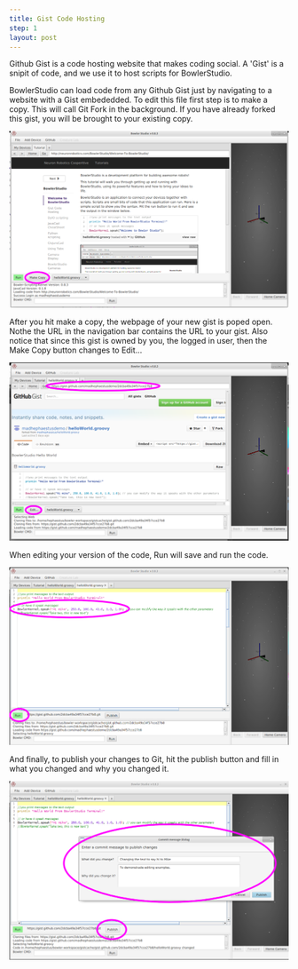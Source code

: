```yaml
---
title: Gist Code Hosting
step: 1
layout: post
---
```


Github Gist is a code hosting website that makes coding social. A 'Gist' is a snipit of code, and we use it to host scripts for BowlerStudio.

BowlerStudio can load code from any Github Gist just by navigating to a website with a Gist embededded. To edit this file first step is to make a copy. This will call Git Fork in the background. If you have already forked this gist, you will be brought to your existing copy. 

<img src="/img/bowlerstudioscreengrab/clickonname.png" alt="BowlerStudio Screen Cap" class="img-responsive" >

After you hit make a copy, the webpage of your new gist is poped open. Nothe the URL in the navigation bar contains the URL to your gist. Also notice that since this gist is owned by you, the logged in user, then the Make Copy button changes to Edit...

<img src="/img/bowlerstudioscreengrab/fork.png" alt="BowlerStudio Screen Cap" class="img-responsive" >

When editing your version of the code, Run will save and run the code.  

<img src="/img/bowlerstudioscreengrab/editGist.png" alt="BowlerStudio Screen Cap" class="img-responsive" >

And finally, to publish your changes to Git, hit the publish button and fill in what you changed and why you changed it. 

<img src="/img/bowlerstudioscreengrab/updateGist.png" alt="BowlerStudio Screen Cap" class="img-responsive" >
